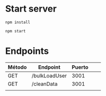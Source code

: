 # Start server
```npm install```

```npm start```

# Endpoints
| Método | Endpoint      | Puerto |   |   |
|--------|---------------|--------|---|---|
| GET    | /bulkLoadUser | 3001   |   |   |
| GET    | /cleanData    | 3001   |   |   |
|        |               |        |   |   |
